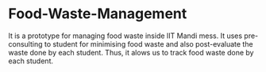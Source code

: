 # Food-Waste-Management
It is a prototype for managing food waste inside IIT Mandi mess. It uses pre-consulting to student for minimising food waste and also post-evaluate the waste done by each student. Thus, it alows us to track food waste done by each student.
